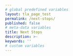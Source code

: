 ```yaml
---
# global predefined variables
layout: tla_page_test
permalink: /next-stops/
published: false
# meta-data variables
title: Next Stops
description: >-
keywords: ''
# custom variables
---
```

